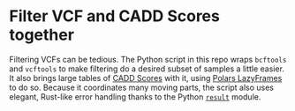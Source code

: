 # Filter VCF and CADD Scores together
Filtering VCFs can be tedious. The Python script in this repo wraps `bcftools` and `vcftools` to make filtering do a desired subset of samples a little easier. It also brings large tables of [CADD Scores](https://cadd.gs.washington.edu/) with it, using [Polars LazyFrames](https://pola-rs.github.io/polars/py-polars/html/reference/lazyframe/index.html) to do so. Because it coordinates many moving parts, the script also uses elegant, Rust-like error handling thanks to the Python [`result`](https://pypi.org/project/result/) module.
